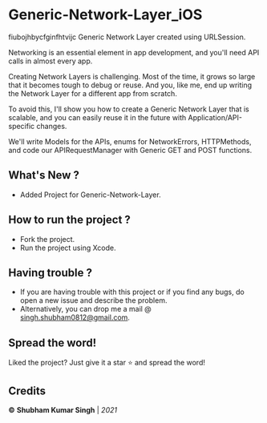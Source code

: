 # Generic-Network-Layer_iOS
fiubojhbycfginfhtvijc
Generic Network Layer created using URLSession.

Networking is an essential element in app development, and you'll need API calls in almost every app.

Creating Network Layers is challenging. Most of the time, it grows so large that it becomes tough to debug or reuse. And you, like me, end up writing the Network Layer for a different app from scratch.


To avoid this, I'll show you how to create a Generic Network Layer that is scalable, and you can easily reuse it in the future with Application/API-specific changes.

We'll write Models for the APIs, enums for NetworkErrors, HTTPMethods, and code our APIRequestManager with Generic GET and POST functions. 


## What's New ?
- Added Project for Generic-Network-Layer.


## How to run the project ?
* Fork the project.
* Run the project using Xcode.

## Having trouble ?
* If you are having trouble with this project or if you find any bugs, do open a new issue and describe the problem.
* Alternatively, you can drop me a mail @ singh.shubham0812@gmail.com.

## Spread the word!
Liked the project? Just give it a star ⭐️ and spread the word!

## Credits
**©** **Shubham Kumar Singh** | *2021*
